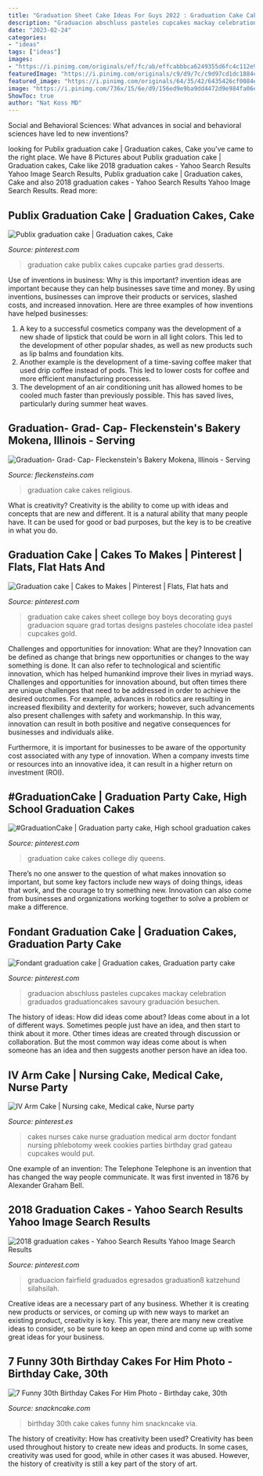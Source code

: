 ```yaml
---
title: "Graduation Sheet Cake Ideas For Guys 2022 : Graduation Cake Cakes Religious"
description: "Graduacion abschluss pasteles cupcakes mackay celebration graduados graduationcakes savoury graduación besuchen"
date: "2023-02-24"
categories:
- "ideas"
tags: ["ideas"]
images:
- "https://i.pinimg.com/originals/ef/fc/ab/effcabbbca6249355d6fc4c112e9fa16.jpg"
featuredImage: "https://i.pinimg.com/originals/c9/d9/7c/c9d97cd1dc1884c7ff5def239df6bcaa.jpg"
featured_image: "https://i.pinimg.com/originals/64/35/42/6435426cf0084efa2707add72050954c.jpg"
image: "https://i.pinimg.com/736x/15/6e/d9/156ed9e9ba9dd4472d9e984fa06e2ef4--nurses-week-cupcakes-nursing-cupcakes.jpg"
ShowToc: true
author: "Nat Koss MD"
---
```



Social and Behavioral Sciences: What advances in social and behavioral sciences have led to new inventions?
 

	

		
looking for Publix graduation cake | Graduation cakes, Cake you've came to the right place. We have 8 Pictures about Publix graduation cake | Graduation cakes, Cake like 2018 graduation cakes - Yahoo Search Results Yahoo Image Search Results, Publix graduation cake | Graduation cakes, Cake and also 2018 graduation cakes - Yahoo Search Results Yahoo Image Search Results. Read more:
		
    
## Publix Graduation Cake | Graduation Cakes, Cake

<img loading=lazy src="https://i.pinimg.com/originals/c9/d9/7c/c9d97cd1dc1884c7ff5def239df6bcaa.jpg" onerror="this.onerror=null;this.src='https://tse1.mm.bing.net/th?id=OIP.Ovq873GyczLVeXgyI6ruPAHaFj&amp;pid=15.1';" alt="Publix graduation cake | Graduation cakes, Cake">

_Source: pinterest.com_

>graduation cake publix cakes cupcake parties grad desserts. 

	

Use of inventions in business: Why is this important?
invention ideas are important because they can help businesses save time and money. By using inventions, businesses can improve their products or services, slashed costs, and increased innovation. Here are three examples of how inventions have helped businesses: 
1. A key to a successful cosmetics company was the development of a new shade of lipstick that could be worn in all light colors. This led to the development of other popular shades, as well as new products such as lip balms and foundation kits. 
2. Another example is the development of a time-saving coffee maker that used drip coffee instead of pods. This led to lower costs for coffee and more efficient manufacturing processes.
3. The development of an air conditioning unit has allowed homes to be cooled much faster than previously possible. This has saved lives, particularly during summer heat waves.

    
## Graduation- Grad- Cap- Fleckenstein&#039;s Bakery Mokena, Illinois - Serving

<img loading=lazy src="http://www.fleckensteins.com/Cakes/Graduation/CakeGraduationYellowBlueGeneric.jpg" onerror="this.onerror=null;this.src='https://tse4.mm.bing.net/th?id=OIP._g_QOaxKMm54bYQOIgLefgHaEl&amp;pid=15.1';" alt="Graduation- Grad- Cap- Fleckenstein&#039;s Bakery Mokena, Illinois - Serving">

_Source: fleckensteins.com_

>graduation cake cakes religious. 

	

What is creativity?
Creativity is the ability to come up with ideas and concepts that are new and different. It is a natural ability that many people have. It can be used for good or bad purposes, but the key is to be creative in what you do.

    
## Graduation Cake | Cakes To Makes | Pinterest | Flats, Flat Hats And

<img loading=lazy src="https://s-media-cache-ak0.pinimg.com/736x/e5/58/5c/e5585c0d8825f0e88975111e5affec0f.jpg" onerror="this.onerror=null;this.src='https://tse3.mm.bing.net/th?id=OIP.PWisrOi3aJ2T_F1G1AoXbgHaJ4&amp;pid=15.1';" alt="Graduation cake | Cakes to Makes | Pinterest | Flats, Flat hats and">

_Source: pinterest.com_

>graduation cake cakes sheet college boy boys decorating guys graduacion square grad tortas designs pasteles chocolate idea pastel cupcakes gold. 

	

Challenges and opportunities for innovation: What are they?
Innovation can be defined as change that brings new opportunities or changes to the way something is done. It can also refer to technological and scientific innovation, which has helped humankind improve their lives in myriad ways. 
Challenges and opportunities for innovation abound, but often times there are unique challenges that need to be addressed in order to achieve the desired outcomes. For example, advances in robotics are resulting in increased flexibility and dexterity for workers; however, such advancements also present challenges with safety and workmanship. In this way, innovation can result in both positive and negative consequences for businesses and individuals alike. 

Furthermore, it is important for businesses to be aware of the opportunity cost associated with any type of innovation. When a company invests time or resources into an innovative idea, it can result in a higher return on investment (ROI).

    
## #GraduationCake | Graduation Party Cake, High School Graduation Cakes

<img loading=lazy src="https://i.pinimg.com/originals/c3/39/55/c33955b331bea175eacb96847c2f9c73.jpg" onerror="this.onerror=null;this.src='https://tse3.mm.bing.net/th?id=OIP.TJiZSwuPc0-IlEGCaM7Y7wHaKt&amp;pid=15.1';" alt="#GraduationCake | Graduation party cake, High school graduation cakes">

_Source: pinterest.com_

>graduation cake cakes college diy queens. 

	

There’s no one answer to the question of what makes innovation so important, but some key factors include new ways of doing things, ideas that work, and the courage to try something new. Innovation can also come from businesses and organizations working together to solve a problem or make a difference.

    
## Fondant Graduation Cake | Graduation Cakes, Graduation Party Cake

<img loading=lazy src="https://i.pinimg.com/originals/ef/fc/ab/effcabbbca6249355d6fc4c112e9fa16.jpg" onerror="this.onerror=null;this.src='https://tse1.mm.bing.net/th?id=OIP.TAYMnFm8DQAxNlEMWPPu6wHaJ4&amp;pid=15.1';" alt="Fondant graduation cake | Graduation cakes, Graduation party cake">

_Source: pinterest.com_

>graduacion abschluss pasteles cupcakes mackay celebration graduados graduationcakes savoury graduación besuchen. 

	

The history of ideas: How did ideas come about?
Ideas come about in a lot of different ways. Sometimes people just have an idea, and then start to think about it more. Other times ideas are created through discussion or collaboration. But the most common way ideas come about is when someone has an idea and then suggests another person have an idea too.

    
## IV Arm Cake | Nursing Cake, Medical Cake, Nurse Party

<img loading=lazy src="https://i.pinimg.com/736x/15/6e/d9/156ed9e9ba9dd4472d9e984fa06e2ef4--nurses-week-cupcakes-nursing-cupcakes.jpg" onerror="this.onerror=null;this.src='https://tse3.mm.bing.net/th?id=OIP.gyquZv-u1vZCe-DMeoB72wHaNd&amp;pid=15.1';" alt="IV Arm Cake | Nursing cake, Medical cake, Nurse party">

_Source: pinterest.es_

>cakes nurses cake nurse graduation medical arm doctor fondant nursing phlebotomy week cookies parties birthday grad gateau cupcakes would put. 

	

One example of an invention: The Telephone
Telephone is an invention that has changed the way people communicate. It was first invented in 1876 by Alexander Graham Bell.

    
## 2018 Graduation Cakes - Yahoo Search Results Yahoo Image Search Results

<img loading=lazy src="https://i.pinimg.com/originals/64/35/42/6435426cf0084efa2707add72050954c.jpg" onerror="this.onerror=null;this.src='https://tse1.mm.bing.net/th?id=OIP.pGnv2kpfd-5b7BbeId4P2QHaJ3&amp;pid=15.1';" alt="2018 graduation cakes - Yahoo Search Results Yahoo Image Search Results">

_Source: pinterest.com_

>graduacion fairfield graduados egresados graduation8 katzehund silahsilah. 

	

Creative ideas are a necessary part of any business. Whether it is creating new products or services, or coming up with new ways to market an existing product, creativity is key. This year, there are many new creative ideas to consider, so be sure to keep an open mind and come up with some great ideas for your business.

    
## 7 Funny 30th Birthday Cakes For Him Photo - Birthday Cake, 30th

<img loading=lazy src="https://www.snackncake.com/postpic/2016/03/30th-birthday-cake-ideas-for-men_137659.jpg" onerror="this.onerror=null;this.src='https://tse3.mm.bing.net/th?id=OIP.h_sVZHP3ofpnSAkrSxV7bwHaGv&amp;pid=15.1';" alt="7 Funny 30th Birthday Cakes For Him Photo - Birthday cake, 30th">

_Source: snackncake.com_

>birthday 30th cake cakes funny him snackncake via. 

	

The history of creativity: How has creativity been used?
Creativity has been used throughout history to create new ideas and products. In some cases, creativity was used for good, while in other cases it was abused. However, the history of creativity is still a key part of the story of art.

